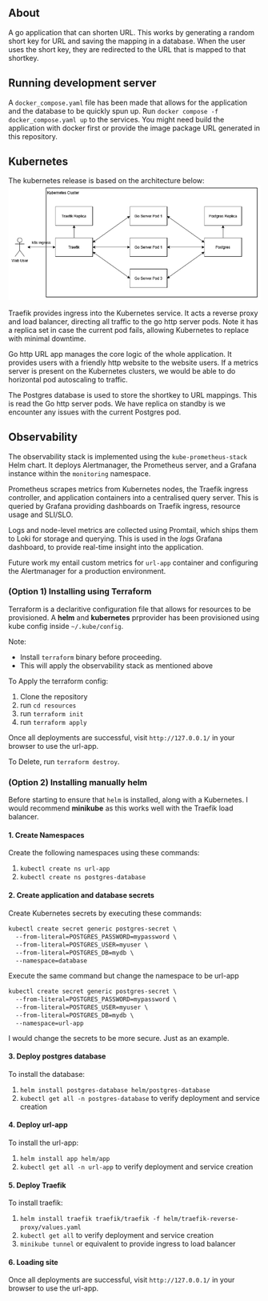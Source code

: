 ## About
A go application that can shorten URL. This works by generating a random short key for URL and saving the mapping in a database. When the user uses the short key, they are redirected to the URL that is mapped to that shortkey.

## Running development server
A `docker_compose.yaml` file has been made that allows for the application and the database to be quickly spun up. 
Run `docker compose -f docker_compose.yaml up` to the services. You might need build the application with docker first or provide the image package URL generated in this repository.

## Kubernetes
The kubernetes release is based on the architecture below:
![kubernetes architecture diagram](doc/architecture.png)

Traefik provides ingress into the Kubernetes service. It acts a reverse proxy and load balancer, directing all traffic to the go http server pods. Note it has a replica set in case the current pod fails, allowing Kubernetes to replace with minimal downtime.

Go http URL app manages the core logic of the whole application. It provides users with a friendly http website to the website users. If a metrics server is present on the Kubernetes clusters, we would be able to do horizontal pod autoscaling to traffic.

The Postgres database is used to store the shortkey to URL mappings. This is read the Go http server pods. We have replica on standby is we encounter any issues with the current Postgres pod.

## Observability
The observability stack is implemented using the `kube-prometheus-stack` Helm chart. It deploys Alertmanager, the Prometheus server, and a Grafana instance within the `monitoring` namespace. 

Prometheus scrapes metrics from Kubernetes nodes, the Traefik ingress controller, and application containers into a centralised query server. This is queried by Grafana providing dashboards on Traefik ingress, resource usage and SLI/SLO.

Logs and node-level metrics are collected using Promtail, which ships them to Loki for storage and querying. This is used in the *logs* Grafana dashboard, to provide real-time insight into the application.

Future work my entail custom metrics for `url-app` container and configuring the Alertmanager for a production environment.

### (Option 1) Installing using Terraform
Terraform is a declaritive configuration file that allows for resources to be provisioned. A **helm** and **kubernetes** prprovider has been provisioned using kube config inside `~/.kube/config`. 

Note:
 - Install `terraform` binary before proceeding.
 - This will apply the observability stack as mentioned above

To Apply the terraform config:
1. Clone the repository
2. run `cd resources`
3. run `terraform init`
4. run `terraform apply`

Once all deployments are successful, visit `http://127.0.0.1/` in your browser to use the url-app.

To Delete, run `terraform destroy`.

### (Option 2) Installing manually helm 
Before starting to ensure that `helm` is installed, along with a Kubernetes. I would recommend **minikube** as this works well with the Traefik load balancer.

#### 1. Create Namespaces
Create the following namespaces using these commands:
1. `kubectl create ns url-app`
2. `kubectl create ns postgres-database`

#### 2. Create application and database secrets
Create Kubernetes secrets by executing these commands:
```
kubectl create secret generic postgres-secret \
  --from-literal=POSTGRES_PASSWORD=mypassword \
  --from-literal=POSTGRES_USER=myuser \
  --from-literal=POSTGRES_DB=mydb \
  --namespace=database
```
Execute the same command but change the namespace to be url-app
```
kubectl create secret generic postgres-secret \
  --from-literal=POSTGRES_PASSWORD=mypassword \
  --from-literal=POSTGRES_USER=myuser \
  --from-literal=POSTGRES_DB=mydb \
  --namespace=url-app
```
I would change the secrets to be more secure. Just as an example.

#### 3. Deploy postgres database
To install the database:
  1. `helm install postgres-database helm/postgres-database`
  2. `kubectl get all -n postgres-database` to verify deployment and service creation

#### 4. Deploy url-app
To install the url-app:
  1. `helm install app helm/app`
  2. `kubectl get all -n url-app` to verify deployment and service creation

#### 5. Deploy Traefik
To install traefik:
  1. `helm install traefik traefik/traefik -f helm/traefik-reverse-proxy/values.yaml`
  2. `kubectl get all` to verify deployment and service creation
  3. `minikube tunnel` or equivalent to provide ingress to load balancer

#### 6. Loading site
Once all deployments are successful, visit `http://127.0.0.1/` in your browser to use the url-app.
